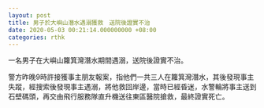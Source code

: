 ```yaml
---
layout: post
title: 男子於大嶼山潛水遇溺獲救　送院後證實不治
date: 2020-05-03 00:21:14.000000000 +08:00
categories: rthk
---
```


一名男子在大嶼山籮箕灣潛水期間遇溺，送院後證實不治。

警方昨晚9時許接獲事主朋友報案，指他們一共三人在籮箕灣潛水，其後發現事主失蹤，經搜索後發現事主遇溺，將他救回岸邊，當時已經昏迷，水警輪將事主送到石壁碼頭，再交由飛行服務隊直升機送往東區醫院搶救，最終證實死亡。

